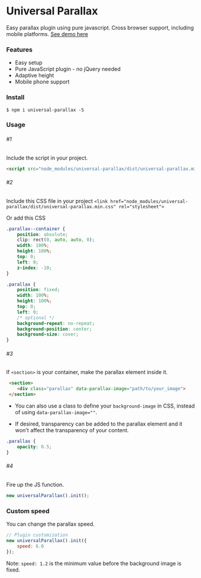 # Universal Parallax
Easy parallax plugin using pure javascript. Cross browser support, including mobile platforms.
[See demo here](https://marrio-h.github.io/universal-parallax/demo/)

### Features
- Easy setup
- Pure JavaScript plugin - no jQuery needed
- Adaptive height
- Mobile phone support

### Install
`$ npm i universal-parallax -S`

### Usage
###### #1
Include the script in your project.
```html
<script src="node_modules/universal-parallax/dist/universal-parallax.min.js"></script>
```
###### #2
Include this CSS file in your project `<link href="node_modules/universal-parallax/dist/universal-parallax.min.css" rel="stylesheet">`

Or add this CSS
```css
.parallax--container {
	position: absolute;
	clip: rect(0, auto, auto, 0);
	width: 100%;
	height: 100%;
	top: 0;
	left: 0;
	z-index: -10;
}

.parallax {
	position: fixed;
	width: 100%;
	height: 100%;
	top: 0;
	left: 0;
	/* optional */
	background-repeat: no-repeat;
	background-position: center;
	background-size: cover;
}
```

###### #3
If `<section>` is your container, make the parallax element inside it.

```html
 <section>
    <div class="parallax" data-parallax-image="path/to/your_image">
 </section>
```

* You can also use a class to define your `background-image` in CSS, instead of using `data-parallax-image=""`.

* If desired, transparency can be added to the parallax element and it won't affect the transparency of your content.
```css
.parallax {
	opacity: 0.5;
}
```

###### #4
Fire up the JS function.
```js
new universalParallax().init();
```

### Custom speed
You can change the parallax speed.
```js
// Plugin customization
new universalParallax().init({
    speed: 6.0
});
```
Note: `speed: 1.2` is the minimum value before the background image is fixed.
